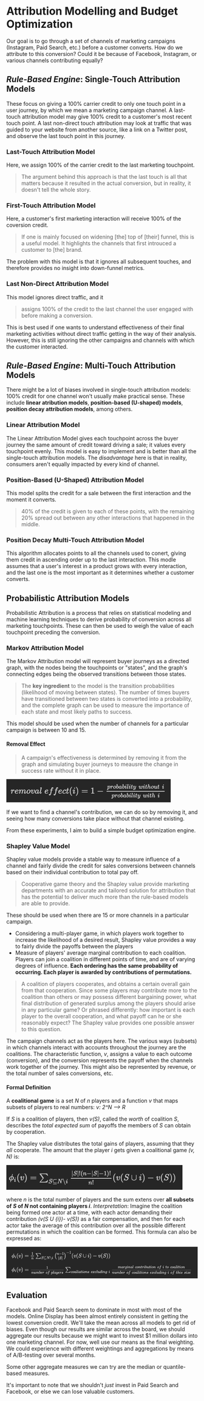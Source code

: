 # Attribution Modelling and Budget Optimization
Our goal is to go through a set of channels of marketing campaigns (Instagram, Paid Search, etc.) before a customer converts. How do we attribute to this conversion? Could it be because of Facebook, Instagram, or various channels contributing equally? 
## *Rule-Based Engine*: Single-Touch Attribution Models
These focus on giving a 100% carrier credit to only one touch point in a user journey, by which we mean a marketing campaign channel. A last-touch attribution model may give 100% credit to a customer's most recent touch point. A last non-direct touch attribution may look at traffic that was guided to your website from another source, like a link on a Twitter post, and observe the last touch point in this journey.
### Last-Touch Attribution Model
Here, we assign 100% of the carrier credit to the last marketing touchpoint. 
> The argument behind this approach is that the last touch is all that matters because it resulted in the actual conversion, but in reality, it doesn't tell the whole story.

### First-Touch Attribution Model
Here, a customer's first marketing interaction will receive 100% of the coversion credit. 
> If one is mainly focused on widening [the] top of [their] funnel, this is a useful model. It highlights the channels that first introuced a customer to [the] brand.

The problem with this model is that it ignores all subsequent touches, and therefore provides no insight into down-funnel metrics.

### Last Non-Direct Attribution Model
This model ignores direct traffic, and it
> assigns 100% of the credit to the last channel the user engaged with before making a conversion.

This is best used if one wants to understand effectiveness of their final marketing activities without direct traffic getting in the way of their analysis. However, this is still ignoring the other campaigns and channels with which the customer interacted.

## *Rule-Based Engine*: Multi-Touch Attribution Models
There might be a lot of biases involved in single-touch attribution models: 100% credit for one channel won't usually make practical sense. These include **linear atribution models**, **position-based (U-shaped) models**, **position decay attribution models**, among others.

### Linear Attribution Model
The Linear Attribution Model gives each touchpoint across the buyer journey the same amount of credit toward driving a sale; it values every touchpoint evenly. This model is easy to implement and is better than all the single-touch attribution models. The *disadvantage* here is that in reality, consumers aren't equally impacted by every kind of channel.

### Position-Based (U-Shaped) Attribution Model
This model splits the credit for a sale between the first interaction and the moment it converts.
> 40% of the credit is given to each of these points, with the remaining 20% spread out between any other interactions that happened in the middle.

### Position Decay Multi-Touch Attribution Model
This algorithm allocates points to all the channels used to conert, giving them credit in ascending order up to the last interaction. This modle assumes that a user's interest in a product grows with every interaction, and the last one is the most important as it determines whether a customer converts.

## Probabilistic Attribution Models
Probabilistic Attribution is a process that relies on statistical modeling and machine learning techniques to derive probability of conversion across all marketing touchpoints. These can then be used to weigh the value of each touchpoint preceding the conversion.

### Markov Attribution Model
The Markov Attribution model will represent buyer journeys as a directed graph, with the nodes being the touchpoints or "states", and the graph's connecting edges being the observed transitions between those states. 
> The **key ingredient** to the model is the transition probabilities (likelihood of moving between states). The number of times buyers have transitioned between two states is converted into a probability, and the complete graph can be used to measure the importance of each state and most likely paths to success.

This model should be used when the number of channels for a particular campaign is between 10 and 15.

#### Removal Effect
> A campaign's effectiveness is determined by removing it from the graph and simulating buyer journeys to meausre the change in success rate without it in place.

![removal_effect](imgs/removal_effect.png)

If we want to find a channel's contribution, we can do so by removing it, and seeing how many conversions take place without that channel existing.

From these experiments, I aim to build a simple budget optimization engine.

### Shapley Value Model
Shapley value models provide a stable way to measure influence of a channel and fairly divide the credit for sales conversions between channels based on their individual contribution to total pay off.
> Cooperative game theory and the Shapley value provide marketing departments with an accurate and tailored solution for attribution that has the potential to deliver much more than the rule-based models are able to provide.

These should be used when there are 15 or more channels in a particular campaign.

- Considering a multi-player game, in which players work together to increase the likelihood of a desired result, Shapley value provides a way to fairly divide the payoffs between the players
- Measure of players' average marginal contribution to each coalition. Players can join a coalition in different points of time, and are of varying degrees of influence. **Each ordering has the same probability of occurring. Each player is awarded by contributions of permutations.**

> A coalition of players cooperates, and obtains a certain overall gain from that cooperation. Since some players may contribute more to the coalition than others or may possess different bargaining power, what final distribution of generated surplus among the players should arise in any particular game? Or phrased differently: how important is each player to the overall cooperation, and what payoff can he or she reasonably expect? The Shapley value provides one possible answer to this question.

The campaign channels act as the players here. The various ways (subsets) in which channels interact with accounts throughout the journey are the coalitions. The characteristic function, *v*, assigns a value to each outcome (conversion), and the conversion represents the payoff when the channels work together of the journey. This might also be represented by revenue, or the total number of sales conversions, etc.

#### Formal Definition
A **coalitional game** is a set *N* of *n* players and a function *v* that maps subsets of players to real numbers: *v: 2^N --> R*

If *S* is a coalition of players, then *v(S)*, called the *worth* of coalition *S*, describes the *total expected sum* of payoffs the members of *S* can obtain by cooperation.

The Shapley value distributes the total gains of players, assuming that they *all* cooperate. The amount that the player *i* gets given a coalitional game *(v, N)* is:

![shapley_1](imgs/shapley_eq_1.png)

where *n* is the total number of players and the sum extens over **all subsets of $S$ of $N$ not containing players *i***. *Interpretation*: Imagine the coalition being formed one actor at a time, with each actor demanding their contribution *(v(S U {i})- v(S))* as a fair compensation, and then for each actor take the average of this contribution over all the possible different permutations in which the coalition can be formed. This formula can also be expressed as:

![shapley_2](imgs/shapley_eq_2.png)

## Evaluation
Facebook and Paid Search seem to dominate in most with most of the models. Online Display has been almost entirely consistent in getting the lowest conversion credit. We'll take the mean across all models to get rid of biases. Even though our results are similar across the board, we should aggregate our results because we might want to invest \$1 million dollars into one marketing channel. For now, well use our means as the final weighting. We could experience with different weightings and aggregations by means of A/B-testing over several months.

Some other aggregate measures we can try are the median or quantile-based measures. 

It's important to note that we shouldn't *just* invest in Paid Search and Facebook, or else we can lose valuable customers.


